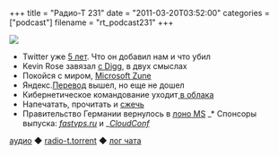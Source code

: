 +++
title = "Радио-Т 231"
date = "2011-03-20T03:52:00"
categories = ["podcast"]
filename = "rt_podcast231"
+++

![](https://radio-t.com/images/radio-t/rt231.jpg)


- Twitter уже [5 лет](http://internetno.net/2011/03/16/twitter-5-year/). Что он добавил нам и что убил
- Kevin Rose завязал [с Digg](http://techcrunch.com/2011/03/17/not-even-kevin-rose-really-uses-digg-anymore/), в двух смыслах
- Покойся с миром, [Microsoft Zune ](http://techcrunch.com/2011/03/14/r-i-p-microsoft-zune-2006-2011/)
- Яндекс.[Перевод](http://company.yandex.ru/news/press_releases/2011/0316/index.xml) вышел, но еще не дошел
- Кибернетическое командование уходит[ в облака](http://corp.cnews.ru/news/top/index.shtml?2011/03/18/432619)
- Напечатать, прочитать и [сжечь](http://techcrunch.com/2011/03/17/print-and-burn-after-reading-its-time-to-fight-back-against-the-footer-fascists/)
- Правительство Германии вернулось в [лоно MS](http://news2.ru/story/298054/)
_* Спонсоры выпуска: _[_fastvps.ru_](http://fastvps.ru/)_ и _[_CloudConf_](http://www.cloudconf.ru/)

[аудио](http://archive.rucast.net/radio-t/media/rt_podcast231.mp3) ◆ [radio-t.torrent](http://www.radio-t.com/torrents/rt_podcast231.mp3.torrent) ◆ [лог чата](http://chat.radio-t.com/logs/radio-t-231.html)


<audio src="http://archive.rucast.net/radio-t/media/rt_podcast231.mp3" preload="none"></audio>